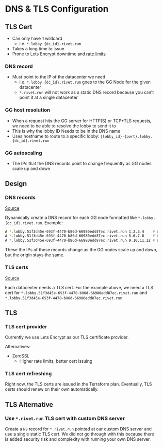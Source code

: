 # DNS & TLS Configuration

## TLS Cert

-   Can only have 1 wildcard
    -   i.e. `*.lobby.{dc_id}.rivet.run`
-   Takes a long time to issue
-   Prone to Lets Encrypt downtime and [rate limits](https://letsencrypt.org/docs/rate-limits/)

### DNS record

-   Must point to the IP of the datacenter we need
    -   i.e. `*.lobby.{dc_id}.rivet.run` goes to the GG Node for the given datacenter
    -   `*.rivet.run` will not work as a static DNS record because you can’t point it at a single datacenter

### GG host resolution

-   When a request hits the GG server for HTTP(S) or TCP+TLS requests, we need to be able to resolve the lobby to send it to
-   This is why the lobby ID Needs to be in the DNS name
-   Uses hostname to route to a specific lobby: `{lobby_id}-{port}.lobby.{dc_id}.rivet.run`

### GG autoscaling

-   The IPs that the DNS records point to change frequently as GG nodes scale up and down

## Design

### DNS records

[Source](../../../svc/pkg/cluster/worker/src/workers/server_dns_create.rs)

Dynamically create a DNS record for each GG node formatted like `*.lobby.{dc_id}.rivet.run`. Example:

```bash
A *.lobby.51f3d45e-693f-4470-b86d-66980edd87ec.rivet.run 1.2.3.4	# DC foo, GG node 1
A *.lobby.51f3d45e-693f-4470-b86d-66980edd87ec.rivet.run 5.6.7.8	# DC foo, GG node 2
A *.lobby.51f3d45e-693f-4470-b86d-66980edd87ec.rivet.run 9.10.11.12	# DC bar, GG node 1
```

These the IPs of these records change as the GG nodes scale up and down, but the origin stays the same.

### TLS certs

[Source](../../../svc/pkg/cluster/worker/src/workers/datacenter_tls_issue.rs)

Each datacenter needs a TLS cert. For the example above, we need a TLS cert for `*.lobby.51f3d45e-693f-4470-b86d-66980edd87ec.rivet.run` and `*.lobby.51f3d45e-693f-4470-b86d-66980edd87ec.rivet.run`.

## TLS

### TLS cert provider

Currently we use Lets Encrypt as our TLS certificate provider.

Alternatives:

-   ZeroSSL
    -   Higher rate limits, better cert issuing

### TLS cert refreshing

Right now, the TLS certs are issued in the Terraform plan. Eventually, TLS certs should renew on their own automatically.

## TLS Alternative

### Use `*.rivet.run` TLS cert with custom DNS server

Create a `NS` record for `*.rivet.run` pointed at our custom DNS server and use a single static TLS cert. We did not go through with this because there is added security risk and complexity with running your own DNS server.

